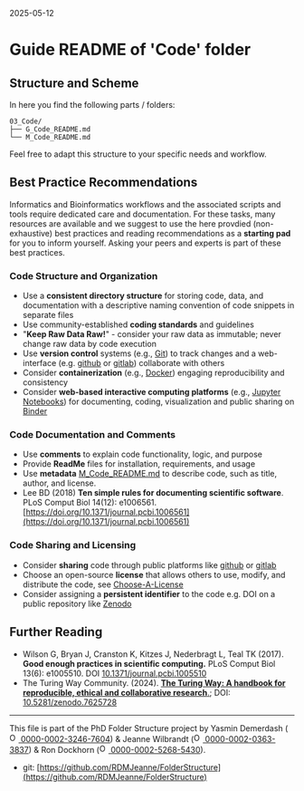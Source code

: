 2025-05-12

# Guide README of 'Code' folder

## Structure and Scheme

In here you find the following parts / folders:

```
03_Code/
├── G_Code_README.md
└── M_Code_README.md

```

Feel free to adapt this structure to your specific needs and workflow.

## Best Practice Recommendations

Informatics and Bioinformatics workflows and the associated scripts and tools require dedicated care and documentation. For these tasks, many resources are available and we suggest to use the here provdied (non-exhaustive) best practices and reading recommendations as a **starting pad** for you to inform yourself. Asking your peers and experts is part of these best practices.

### Code Structure and Organization

- Use a **consistent directory structure** for storing code, data, and documentation with a descriptive naming convention of code snippets in separate files
- Use community-established **coding standards** and guidelines
- "**Keep Raw Data Raw!**" - consider your raw data as immutable; never change raw data by code execution
- Use **version control** systems (e.g., [Git](https://git-scm.com/)) to track changes and a web-interface (e.g. [github](https://github.com/) or [gitlab](https://about.gitlab.com/)) collaborate with others
- Consider **containerization** (e.g., [Docker](https://www.docker.com/)) engaging reproducibility and consistency
- Consider **web-based interactive computing platforms** (e.g., [Jupyter Notebooks](https://jupyter.org/)) for documenting, coding, visualization and public sharing on [Binder](https://jupyter.org/binder)

### Code Documentation and Comments

- Use **comments** to explain code functionality, logic, and purpose
- Provide **ReadMe** files for installation, requirements, and usage
- Use **metadata** [M_Code_README.md](/PhD/02_Projects/03_ProjectX/YYYYMMDD_ExperimentX/03_Code/M_Code_README.md) to describe code, such as title, author, and license.
- Lee BD (2018) **Ten simple rules for documenting scientific software**. PLoS Comput Biol 14(12): e1006561. [https://doi.org/10.1371/journal.pcbi.1006561](https://doi.org/10.1371/journal.pcbi.1006561)


### Code Sharing and Licensing

- Consider **sharing** code through public platforms like [github](https://github.com/) or [gitlab](https://about.gitlab.com/)
- Choose an open-source **license** that allows others to use, modify, and distribute the code, see [Choose-A-License](https://choosealicense.com)
- Consider assigning a **persistent identifier** to the code e.g. DOI on a public repository like [Zenodo](https://zenodo.org/)

## Further Reading

* Wilson G, Bryan J, Cranston K, Kitzes J, Nederbragt L, Teal TK (2017). **Good enough practices in scientific computing.** PLoS Comput Biol 13(6): e1005510. DOI [10.1371/journal.pcbi.1005510](https://doi.org/10.1371/journal.pcbi.1005510)
* The Turing Way Community. (2024). [**The Turing Way: A handbook for reproducible, ethical and collaborative research**.](https://book.the-turing-way.org/reproducible-research/reproducible-research); DOI: [10.5281/zenodo.7625728](https://doi.org/10.5281/zenodo.7625728)


_____

This file is part of the PhD Folder Structure project by Yasmin Demerdash (<a href="https://orcid.org/0000-0002-3246-7604"><img alt="ORCID logo" src="https://info.orcid.org/wp-content/uploads/2019/11/orcid_16x16.png" width="16" height="16" /> 0000-0002-3246-7604</a>) & Jeanne  Wilbrandt (<a href="https://orcid.org/0000-0002-0363-3837"><img alt="ORCID logo" src="https://info.orcid.org/wp-content/uploads/2019/11/orcid_16x16.png" width="16" height="16" /> 0000-0002-0363-3837</a>) & Ron Dockhorn (<a href="https://orcid.org/0000-0002-5268-5430"><img alt="ORCID logo" src="https://info.orcid.org/wp-content/uploads/2019/11/orcid_16x16.png" width="16" height="16" /> 0000-0002-5268-5430</a>).

* git: [https://github.com/RDMJeanne/FolderStructure](https://github.com/RDMJeanne/FolderStructure)

